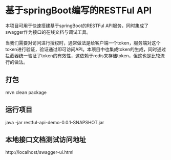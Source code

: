 # 基于springBoot编写的RESTFul API
本项目可用于快速搭建基于springBoot的RESTFul API服务，同时集成了swagger作为接口的在线文档与调试工具。

当我们需要对访问进行授权时，通常做法是给客户端一个token，服务端对这个token进行验证，验证通过即可访问API。本项目中也集成token的生成，同时通过拦截器统一验证了token的有效性，这依赖于redis来存储token，但这也是比较流行的做法。

## 打包
mvn clean package
## 运行项目
java -jar restful-api-demo-0.0.1-SNAPSHOT.jar
## 本地接口文档测试访问地址
http://localhost/swagger-ui.html
